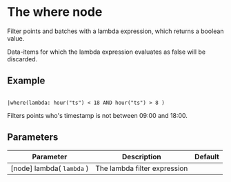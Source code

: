 The where node
=====================

Filter points and batches with a lambda expression, which returns a boolean value.

Data-items for which the lambda expression evaluates as false will be discarded. 

Example
-------

```dfs  
  
|where(lambda: hour("ts") < 18 AND hour("ts") > 8 )

```
     
Filters points who's timestamp is not between 09:00 and 18:00.


Parameters
----------

Parameter     | Description | Default 
--------------|-------------|---------  
[node] lambda( `lambda` ) | The lambda filter expression|
